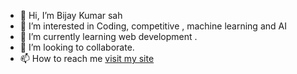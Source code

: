 - 👋 Hi, I’m Bijay Kumar sah
- 👀 I’m interested in Coding, competitive , machine learning and AI 
- 🌱 I’m currently learning web development .
- 💞️ I’m looking to collaborate.
- 📫 How to reach me [visit my site](https://vijayitsover9000.github.io/Vijayitsover9000/)

<!---
Vijayisover9000/Vijayisover9000 is a ✨ special ✨ repository because its `README.md` (this file) appears on your GitHub profile.
You can click the Preview link to take a look at your changes.
--->
